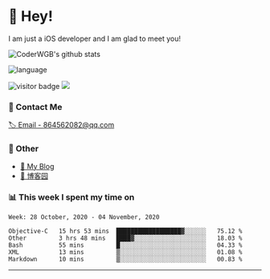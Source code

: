 # 👋 Hey!


I am just a iOS developer and I am glad to meet you!

![CoderWGB's github stats](https://github-readme-stats.vercel.app/api?username=WangGuibin&&show_icons=true&&title_color=1abc9c&&icon_color=1abc9c)

![language](https://github-readme-stats.vercel.app/api/top-langs/?username=WangGuibin&hide_langs_below=1&theme=default&line_height=27&layout=compact)


<img src="https://visitor-badge.laobi.icu/badge?page_id=wangguibin.wangguibin" alt="visitor badge"/>       
<a title="Hits" target="_blank" href="https://github.com/wangguibin/wangguibin"><img src="https://hits.b3log.org/wangguibin/wangguibin.svg"></a>



### 📮 Contact Me

[🏷 Email - 864562082@qq.com](mailto:864562082@qq.com)


### 🤪 Other

- [📌 My Blog](http://wangguibin.github.io/hexo-github-action)
- [📌 博客园](https://www.cnblogs.com/wgb1234/)

### 📊 This week I spent my time on

<!--START_SECTION:waka-->
```text
Week: 28 October, 2020 - 04 November, 2020

Objective-C   15 hrs 53 mins  ██████████████████▓░░░░░░   75.12 % 
Other         3 hrs 48 mins   ████▓░░░░░░░░░░░░░░░░░░░░   18.03 % 
Bash          55 mins         █░░░░░░░░░░░░░░░░░░░░░░░░   04.33 % 
XML           13 mins         ▒░░░░░░░░░░░░░░░░░░░░░░░░   01.08 % 
Markdown      10 mins         ▒░░░░░░░░░░░░░░░░░░░░░░░░   00.83 % 
```
<!--END_SECTION:waka-->

---
